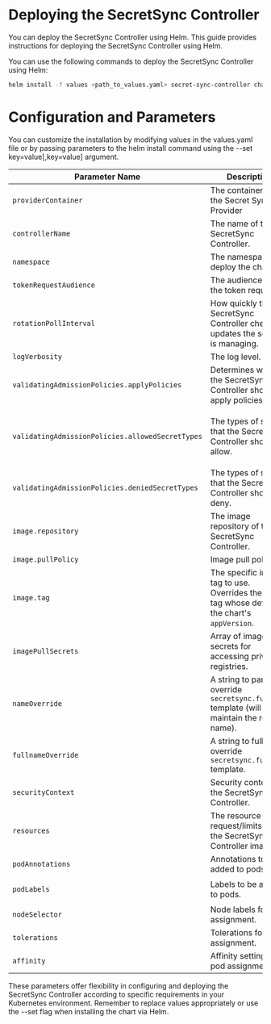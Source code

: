 # Deploying the SecretSync Controller
You can deploy the SecretSync Controller using Helm. This guide provides instructions for deploying the SecretSync Controller using Helm.

You can use the following commands to deploy the SecretSync Controller using Helm:
```sh
helm install -f values <path_to_values.yaml> secret-sync-controller charts/secretsync
```

# Configuration and Parameters
You can customize the installation by modifying values in the values.yaml file or by passing parameters to the helm install command using the --set key=value[,key=value] argument.

| Parameter Name                          | Description                                                                                                         | Default Value                                                 |
|-----------------------------------------|---------------------------------------------------------------------------------------------------------------------|---------------------------------------------------------------|
| `providerContainer`                 | The container for the Secret Sync Provider                                                   | `[- name: provider-aws-installer ...]`                                                        |
| `controllerName`                        | The name of the SecretSync Controller.                                                                              | `secret-sync-controller-manager`                   |
| `namespace`                             | The namespace to deploy the chart to.                                                                               | `secret-sync-controller-system`                               |
| `tokenRequestAudience`                  | The audience for the token request.                                                                                 | `[]`                                  |
| `rotationPollInterval`         | How quickly the SecretSync Controller checks or updates the secret it is managing.                                  | `21600s` (6 hours)                                             |
| `logVerbosity`                          | The log level.                                                                                                      | `5`                                                           |
| `validatingAdmissionPolicies.applyPolicies` | Determines whether the SecretSync Controller should apply policies.                                             | `true`                                                        |
| `validatingAdmissionPolicies.allowedSecretTypes` | The types of secrets that the SecretSync Controller should allow.                                          | `["Opaque", "kubernetes.io/basic-auth", "bootstrap.kubernetes.io/token", "kubernetes.io/dockerconfigjson", "kubernetes.io/dockercfg", "kubernetes.io/ssh-auth", "kubernetes.io/tls"]` |
| `validatingAdmissionPolicies.deniedSecretTypes`| The types of secrets that the SecretSync Controller should deny.                                             | `["kubernetes.io/service-account-token"]`                     |
| `image.repository`                      | The image repository of the SecretSync Controller.                                                                  | `aramase/secrets-sync-controller:v0.0.1`         |
| `image.pullPolicy`                      | Image pull policy.                                                                                                  | `IfNotPresent`                                                |
| `image.tag`                             | The specific image tag to use. Overrides the image tag whose default is the chart's `appVersion`.                   | `""`                                                          |
| `imagePullSecrets`                      | Array of image pull secrets for accessing private registries.                                                       | `[{"name": "regcred"}]`                                       |
| `nameOverride`                          | A string to partially override `secretsync.fullname` template (will maintain the release name).                     | `""`                                                          |
| `fullnameOverride`                      | A string to fully override `secretsync.fullname` template.                                                          | `""`                                                          |
| `securityContext`                       | Security context for the SecretSync Controller.                                                                     | `{ allowPrivilegeEscalation: false, capabilities: { drop: [ALL] } }` |
| `resources`                             | The resource request/limits for the SecretSync Controller image.                                                    | `limits: 500m CPU, 128Mi; requests: 10m CPU, 64Mi`            |
| `podAnnotations`                        | Annotations to be added to pods.                                                                                    | `{ kubectl.kubernetes.io/default-container: "manager" }`      |
| `podLabels`                             | Labels to be added to pods.                                                                                         | `{ control-plane: "controller-manager", secrets-store.io/system: "true" }` |
| `nodeSelector`                          | Node labels for pod assignment.                                                                                     | `{ kubernetes.io/os: "linux" }`                               |
| `tolerations`                           | Tolerations for pod assignment.                                                                                     | `[{ operator: "Exists" }]`                                    |
| `affinity`                              | Affinity settings for pod assignment.                                                                               | `key: type; operator: NotIn; values: [virtual-kubelet]`       |


These parameters offer flexibility in configuring and deploying the SecretSync Controller according to specific requirements in your Kubernetes environment. Remember to replace values appropriately or use the --set flag when installing the chart via Helm.
